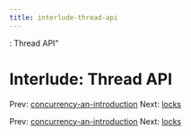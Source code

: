 ```yaml
---
title: interlude-thread-api
---
```


: Thread API"

# Interlude: Thread API

Prev:
[concurrency-an-introduction](concurrency-an-introduction.md)
Next: [locks](locks.md)

Prev:
[concurrency-an-introduction](concurrency-an-introduction.md)
Next: [locks](locks.md)
